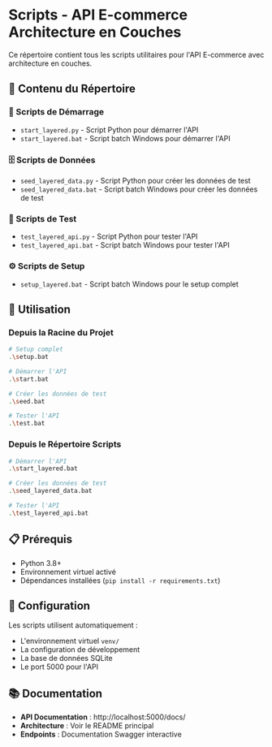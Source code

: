 # Scripts - API E-commerce Architecture en Couches

Ce répertoire contient tous les scripts utilitaires pour l'API E-commerce avec architecture en couches.

## 📁 Contenu du Répertoire

### 🚀 Scripts de Démarrage
- `start_layered.py` - Script Python pour démarrer l'API
- `start_layered.bat` - Script batch Windows pour démarrer l'API

### 🗄️ Scripts de Données
- `seed_layered_data.py` - Script Python pour créer les données de test
- `seed_layered_data.bat` - Script batch Windows pour créer les données de test

### 🧪 Scripts de Test
- `test_layered_api.py` - Script Python pour tester l'API
- `test_layered_api.bat` - Script batch Windows pour tester l'API

### ⚙️ Scripts de Setup
- `setup_layered.bat` - Script batch Windows pour le setup complet

## 🎯 Utilisation

### Depuis la Racine du Projet
```bash
# Setup complet
.\setup.bat

# Démarrer l'API
.\start.bat

# Créer les données de test
.\seed.bat

# Tester l'API
.\test.bat
```

### Depuis le Répertoire Scripts
```bash
# Démarrer l'API
.\start_layered.bat

# Créer les données de test
.\seed_layered_data.bat

# Tester l'API
.\test_layered_api.bat
```

## 📋 Prérequis

- Python 3.8+
- Environnement virtuel activé
- Dépendances installées (`pip install -r requirements.txt`)

## 🔧 Configuration

Les scripts utilisent automatiquement :
- L'environnement virtuel `venv/`
- La configuration de développement
- La base de données SQLite
- Le port 5000 pour l'API

## 📚 Documentation

- **API Documentation** : http://localhost:5000/docs/
- **Architecture** : Voir le README principal
- **Endpoints** : Documentation Swagger interactive

